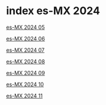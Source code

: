 # index es-MX 2024

<a href="./05">es-MX 2024 05</a>

<a href="./06">es-MX 2024 06</a>

<a href="./07">es-MX 2024 07</a>

<a href="./08">es-MX 2024 08</a>

<a href="./09">es-MX 2024 09</a>

<a href="./10">es-MX 2024 10</a>

<a href="./11">es-MX 2024 11</a>
